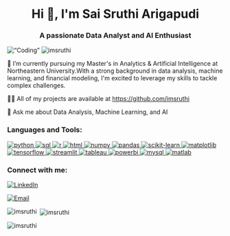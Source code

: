 <h1 align="center">Hi 👋, I'm Sai Sruthi Arigapudi</h1>
<h3 align="center">A passionate Data Analyst and AI Enthusiast</h3>
<img align=“right” alt=“Coding” Width=“400” src="https://img.freepik.com/free-vector/multitasking-concept-illustration_52683-32123.jpg?w=2000&t=st=1710951756~exp=1710952356~hmac=3561ca844a8a3ac16b1cb0df54267762532fbd9377e4](https://img.freepik.com/free-vector/flat-business-young-woman-working-office-desk-worker-sitting-table-with-computer-analyzing-statistical-information-charts-graphs-digital-data-analysis-statistical-concept_88138-738.jpg?t=st=1710951895~exp=1710955495~hmac=90f8527b7379759dd39d8af5d8feeafc1490aa0e17c926c2658e7803f19f2b7c&w=2000)e5921718d2f7454a29f5"
<p align="left">
  <img src="https://komarev.com/ghpvc/?username=imsruthi&label=Profile%20views&color=0e75b6&style=flat" alt="imsruthi" />
</p>
🌱 I’m currently pursuing my Master's in Analytics & Artificial Intelligence at Northeastern University.With a strong background in data analysis, machine learning, and financial modeling, I'm excited to leverage my skills to tackle complex challenges.

👨‍💻 All of my projects are available at https://github.com/imsruthi

💬 Ask me about Data Analysis, Machine Learning, and AI

<h3 align="left">Languages and Tools:</h3>
<p align="left">
  <!-- Python -->
  <a href="https://www.python.org" target="_blank">
    <img src="https://img.shields.io/badge/Python-3776AB?style=for-the-badge&logo=python&logoColor=white" alt="python"/>
  </a>
  <!-- SQL -->
  <a href="https://www.mysql.com/" target="_blank">
    <img src="https://img.shields.io/badge/SQL-4479A1?style=for-the-badge&logo=mysql&logoColor=white" alt="sql"/>
  </a>
  <!-- R -->
  <a href="https://www.r-project.org/" target="_blank">
    <img src="https://img.shields.io/badge/R-276DC3?style=for-the-badge&logo=r&logoColor=white" alt="r"/>
  </a>
  <!-- HTML -->
  <a href="https://www.w3schools.com/html/" target="_blank">
    <img src="https://img.shields.io/badge/HTML-E34F26?style=for-the-badge&logo=html5&logoColor=white" alt="html"/>
  </a>
  <!-- Numpy -->
  <a href="https://numpy.org/" target="_blank">
    <img src="https://img.shields.io/badge/Numpy-013243?style=for-the-badge&logo=numpy&logoColor=white" alt="numpy"/>
  </a>
  <!-- Pandas -->
  <a href="https://pandas.pydata.org/" target="_blank">
    <img src="https://img.shields.io/badge/Pandas-150458?style=for-the-badge&logo=pandas&logoColor=white" alt="pandas"/>
  </a>
  <!-- Scikit-learn -->
  <a href="https://scikit-learn.org/" target="_blank">
    <img src="https://img.shields.io/badge/Scikit_learn-F7931E?style=for-the-badge&logo=scikit-learn&logoColor=white" alt="scikit-learn"/>
  </a>
  <!-- Matplotlib -->
  <a href="https://matplotlib.org/" target="_blank">
    <img src="https://img.shields.io/badge/Matplotlib-11557c?style=for-the-badge&logo=matplotlib&logoColor=white" alt="matplotlib"/>
  </a>
  <!-- TensorFlow -->
  <a href="https://tensorflow.org/" target="_blank">
    <img src="https://img.shields.io/badge/TensorFlow-FF6F00?style=for-the-badge&logo=tensorflow&logoColor=white" alt="tensorflow"/>
  </a>
  <!-- Streamlit -->
  <a href="https://streamlit.io/" target="_blank">
    <img src="https://img.shields.io/badge/Streamlit-FF4B4B?style=for-the-badge&logo=streamlit&logoColor=white" alt="streamlit"/>
  </a>
  <!-- Tableau -->
  <a href="https://www.tableau.com/" target="_blank">
    <img src="https://img.shields.io/badge/Tableau-E97627?style=for-the-badge&logo=tableau&logoColor=white" alt="tableau"/>
  </a>
  <!-- Power BI -->
  <a href="https://powerbi.microsoft.com/" target="_blank">
    <img src="https://img.shields.io/badge/Power_BI-F2C811?style=for-the-badge&logo=powerbi&logoColor=black" alt="powerbi"/>
  </a>
  <!-- MySQL -->
  <a href="https://www.mysql.com/" target="_blank">
    <img src="https://img.shields.io/badge/MySQL-00000F?style=for-the-badge&logo=mysql&logoColor=white" alt="mysql"/>
  </a>
 <!-- MATLAB -->
<a href="https://www.mathworks.com/products/matlab.html" target="_blank">
  <img src="https://img.shields.io/badge/MATLAB-0076A8?style=for-the-badge&logo=matlab&logoColor=white" alt="matlab"/>
</a>

<h3 align="left">Connect with me:</h3>
<p align="left">
  <!-- LinkedIn -->
  <a href="https://www.linkedin.com/in/sruthiarigapudi" target="_blank">
    <img src="https://img.shields.io/badge/LinkedIn-0077B5?style=for-the-badge&logo=linkedin&logoColor=white" alt="LinkedIn"/>
  </a>
</p>
<p align="left">
  <!-- Email -->
  <a href="mailto:saisruthiarigapudi@gmail.com">
    <img src="https://img.shields.io/badge/Email-D14836?style=for-the-badge&logo=gmail&logoColor=white" alt="Email"/>
  </a>
</p>


  <!-- Add icons for each technology & tool -->
</p>
<p><img align="left" src="https://github-readme-stats.vercel.app/api/top-langs?username=imsruthi&show_icons=true&locale=en&layout=compact" alt="imsruthi" /></p>
<p>&nbsp;<img align="center" src="https://github-readme-stats.vercel.app/api?username=imsruthi&show_icons=true&locale=en" alt="imsruthi" /></p>
<p><img align="center" src="https://github-readme-streak-stats.herokuapp.com/?user=imsruthi&" alt="imsruthi" /></p>







